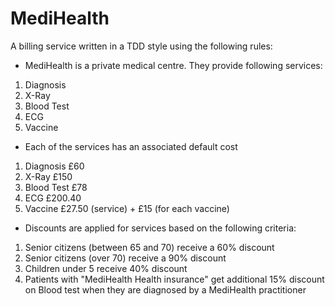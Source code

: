 # MediHealth
A billing service written in a TDD style using the following rules:

- MediHealth is a private medical centre. They provide following services:
1. Diagnosis
2. X-Ray
3. Blood Test
4. ECG
5. Vaccine

- Each of the services has an associated default cost
1. Diagnosis £60
2. X-Ray £150
3. Blood Test £78
4. ECG £200.40
5. Vaccine £27.50 (service) + £15 (for each vaccine)

- Discounts are applied for services based on the following criteria:
1. Senior citizens (between 65 and 70) receive a 60% discount
2. Senior citizens (over 70) receive a 90% discount
3. Children under 5 receive 40% discount
4. Patients with &quot;MediHealth Health insurance&quot; get additional 15% discount on Blood test
when they are diagnosed by a MediHealth practitioner
